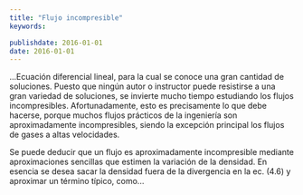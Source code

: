 ```yaml
---
title: "Flujo incompresible"
keywords: 

publishdate: 2016-01-01
date: 2016-01-01
---
```


...Ecuación diferencial lineal, para la cual se conoce una gran cantidad de soluciones. Puesto que ningún autor o instructor puede resistirse a una gran variedad de soluciones, se invierte mucho tiempo estudiando los flujos incompresibles. Afortunadamente, esto es precisamente lo que debe hacerse, porque muchos flujos prácticos de la ingeniería son aproximadamente incompresibles, siendo la excepción principal los flujos de gases a altas velocidades.

Se puede deducir que un flujo es aproximadamente incompresible mediante aproximaciones sencillas que estimen la variación de la densidad. En esencia se desea sacar la densidad fuera de la divergencia en la ec. (4.6) y aproximar un término típico, como...